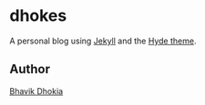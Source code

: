 # dhokes

A personal blog using [Jekyll](http://jekyllrb.com) and the [Hyde theme](http://hyde.getpoole.com/).

## Author

[Bhavik Dhokia](https://twitter.com/b_dhokia)
